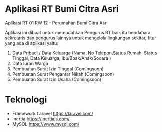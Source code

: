 # Aplikasi RT Bumi Citra Asri
Aplikasi RT 01  RW 12 - Perumahan Bumi Citra Asri

Aplikasi ini dibuat untuk memudahkan Pengurus RT baik itu bendahara sekretaris dan pengurus lainnya untuk mengelola lingkungan sekitar, fitur yang ada di aplikasi yaitu:

1. Data Pribadi / Data Keluarga (Nama, No Telepon,Status Rumah, Status Tinggal, Data Keluarga, Ibu/Bpak/Anak/Sodara )
2. Data Iuran Warga
3. Pembuatan Surat Izin Tinggal (Comingsoon)
4. Pembuatan Surat Pengantar Nikah (Comingsoon)
5. Pembuatan Surat Izin Usaha (Comingsoon)


# Teknologi

- Framework Laravel https://laravel.com/
- Inertia https://inertiajs.com/
- MySQL https://www.mysql.com/
